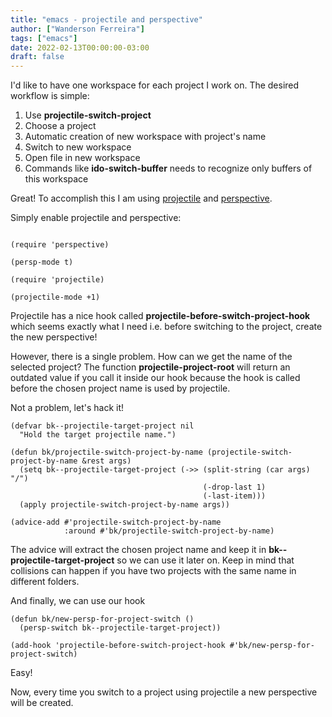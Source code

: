 ```yaml
---
title: "emacs - projectile and perspective"
author: ["Wanderson Ferreira"]
tags: ["emacs"]
date: 2022-02-13T00:00:00-03:00
draft: false
---
```


I'd like to have one workspace for each project I work on. The desired
workflow is simple:

1.  Use **projectile-switch-project**
2.  Choose a project
3.  Automatic creation of new workspace with project's name
4.  Switch to new workspace
5.  Open file in new workspace
6.  Commands like **ido-switch-buffer** needs to recognize only buffers of this workspace

Great! To accomplish this I am using [projectile](https://github.com/bbatsov/projectile) and [perspective](https://github.com/nex3/perspective-el).

Simply enable projectile and perspective:

```elisp

(require 'perspective)

(persp-mode t)

(require 'projectile)

(projectile-mode +1)
```

Projectile has a nice hook called
**projectile-before-switch-project-hook** which seems exactly what I
need i.e. before switching to the project, create the new perspective!

However, there is a single problem. How can we get the name of the
selected project? The function **projectile-project-root** will return
an outdated value if you call it inside our hook because the hook is
called before the chosen project name is used by projectile.

Not a problem, let's hack it!

```emacs-lisp
(defvar bk--projectile-target-project nil
  "Hold the target projectile name.")

(defun bk/projectile-switch-project-by-name (projectile-switch-project-by-name &rest args)
  (setq bk--projectile-target-project (->> (split-string (car args) "/")
                                           (-drop-last 1)
                                           (-last-item)))
  (apply projectile-switch-project-by-name args))

(advice-add #'projectile-switch-project-by-name
            :around #'bk/projectile-switch-project-by-name)
```

The advice will extract the chosen project name and keep it in
**bk--projectile-target-project** so we can use it later on. Keep in
mind that collisions can happen if you have two projects with the same
name in different folders.

And finally, we can use our hook

```emacs-lisp
(defun bk/new-persp-for-project-switch ()
  (persp-switch bk--projectile-target-project))

(add-hook 'projectile-before-switch-project-hook #'bk/new-persp-for-project-switch)
```

Easy!

Now, every time you switch to a project using projectile a new
perspective will be created.
